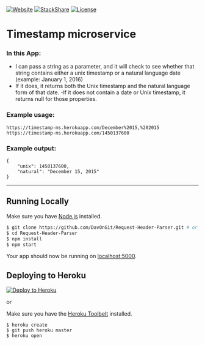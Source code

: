 [![Website](https://img.shields.io/website-up-down-green-red/https/timestamp-server.herokuapp.com%2F.svg?maxAge=2592000)](https://timestamp-server.herokuapp.com/)
[![StackShare](http://img.shields.io/badge/tech-stack-0690fa.svg?style=flat)](http://stackshare.io/DavOnGit/myown)
[![License](https://img.shields.io/cocoapods/l/AFNetworking.svg)](http://doge.mit-license.org)

# Timestamp microservice

### In this App:

- I can pass a string as a parameter, and it will check to see whether that string contains either a unix timestamp or a natural language date (example: January 1, 2016)
- If it does, it returns both the Unix timestamp and the natural language form of that date.
-If it does not contain a date or Unix timestamp, it returns null for those properties.

### Example usage:
`https://timestamp-ms.herokuapp.com/December%2015,%202015`
`https://timestamp-ms.herokuapp.com/1450137600`

### Example output:
```
{
    "unix": 1450137600,
    "natural": "December 15, 2015"
}
```
----
## Running Locally

Make sure you have [Node.js](http://nodejs.org/) installed.

```sh
$ git clone https://github.com/DavOnGit/Request-Header-Parser.git # or clone your own fork
$ cd Request-Header-Parser
$ npm install
$ npm start
```

Your app should now be running on [localhost:5000](http://localhost:5000/).

## Deploying to Heroku

[![Deploy to Heroku](https://www.herokucdn.com/deploy/button.png)](https://heroku.com/deploy)

or

Make sure you have the [Heroku Toolbelt](https://toolbelt.heroku.com/) installed.

```
$ heroku create
$ git push heroku master
$ heroku open
```